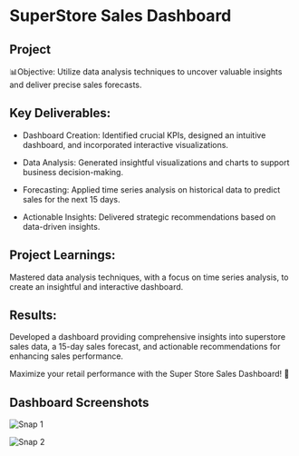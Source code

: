 # SuperStore Sales Dashboard

## Project

📊Objective: Utilize data analysis techniques to uncover valuable insights and deliver precise sales forecasts.



## Key Deliverables:

- Dashboard Creation: Identified crucial KPIs, designed an intuitive dashboard, and incorporated interactive visualizations.

- Data Analysis: Generated insightful visualizations and charts to support business decision-making.

- Forecasting: Applied time series analysis on historical data to predict sales for the next 15 days.

- Actionable Insights: Delivered strategic recommendations based on data-driven insights.



## Project Learnings: 
Mastered data analysis techniques, with a focus on time series analysis, to create an insightful and interactive dashboard.



## Results: 
Developed a dashboard providing comprehensive insights into superstore sales data, a 15-day sales forecast, and actionable recommendations for enhancing sales performance.



Maximize your retail performance with the Super Store Sales Dashboard! 💼

## Dashboard Screenshots

![Snap 1](https://github.com/user-attachments/assets/6a28b182-a852-4353-8d85-ca0deb432b80)

![Snap 2](https://github.com/user-attachments/assets/2508f16d-912d-48b1-b477-7dd233bb2704)
